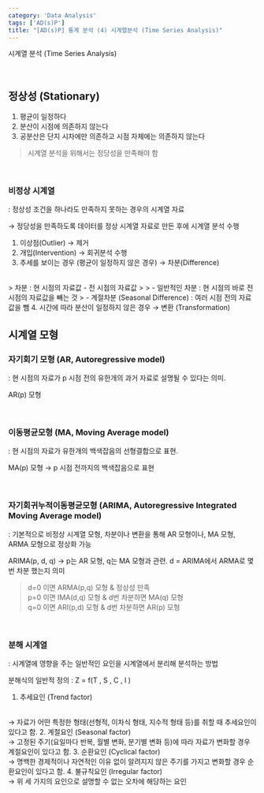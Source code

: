 ```yaml
---
category: 'Data Analysis'
tags: ['AD(s)P']
title: "[AD(s)P] 통계 분석 (4) 시계열분석 (Time Series Analysis)"
---
```


시계열 분석 (Time Series Analysis)

<br>

## 정상성 (Stationary)
1. 평균이 일정하다
2. 분산이 시점에 의존하지 않는다
3. 공분산은 단지 시차에만 의존하고 시점 자체에는 의존하지 않는다

> 시계열 분석을 위해서는 정당성을 만족해야 함

<br>

### 비정상 시계열
: 정상성 조건을 하나라도 만족하지 못하는 경우의 시계열 자료

→ 정당성을 만족하도록 데이터를 정상 시계열 자료로 만든 후에 시계열 분석 수행

1. 이상점(Outlier) → 제거
2. 개입(Intervention) → 회귀분석 수행
3. 추세를 보이는 경우 (평균이 일정하지 않은 경우) → 차분(Difference)
<br>
> 차분 : 현 시점의 자료값 - 전 시점의 자료값
>
> - 일반적인 차분 : 현 시점의 바로 전 시점의 자료값을 빼는 것
> - 계절차분 (Seasonal Difference) : 여러 시점 전의 자료값을 뺌
4. 시간에 따라 분산이 일정하지 않은 경우 → 변환 (Transformation)

<br>


## 시계열 모형

### 자기회기 모형 (AR, Autoregressive model)
: 현 시점의 자료가 p 시점 전의 유한개의 과거 자료로 설명될 수 있다는 의미.

AR(p) 모형

<br>

### 이동평균모형 (MA, Moving Average model)
: 현 시점의 자료가 유한개의 백색잡음의 선형결합으로 표현.

MA(p) 모형 → p 시점 전까지의 백색잡음으로 표현

<br>

### 자기회귀누적이동평균모형 (ARIMA, Autoregressive Integrated Moving Average model)
: 기본적으로 비정상 시계열 모형, 차분이나 변환을 통해 AR 모형이나, MA 모형, ARMA 모형으로 정상화 가능

ARIMA(p, d, q) → p는 AR 모형, q는 MA 모형과 관련. d = ARIMA에서 ARMA로 몇 번 차분 했는지 의미

> d=0 이면 ARMA(p,q) 모형 & 정상성 만족
> <br>
> p=0 이면 IMA(d,q) 모형 & d번 차분하면 MA(q) 모형
> <br>
> q=0 이면 ARI(p,d) 모형 & d번 차분하면 AR(p) 모형

<br>

### 분해 시계열
: 시계열에 영향을 주는 일반적인 요인을 시계열에서 분리해 분석하는 방법

분해식의 일반적 정의 : Z = f(T , S , C , I )

1. 추세요인 (Trend factor)
<br>
→ 자료가 어떤 특정한 형태(선형적, 이차식 형태, 지수적 형태 등)를 취할 때 추세요인이 있다고 함.
2. 계절요인 (Seasonal factor)
<br>
→ 고정된 주기(요일마다 반복, 월별 변화, 분기별 변화 등)에 따라 자료가 변화할 경우 계절요인이 있다고 함.
3. 순환요인 (Cyclical factor)
<br>
→ 명백한 경제적이나 자연적인 이유 없이 알려지지 않은 주기를 가지고 변화할 경우 순환요인이 있다고 함.
4. 불규칙요인 (Irregular factor)
<br>
→ 위 세 가지의 요인으로 설명할 수 없는 오차에 해당하는 요인
